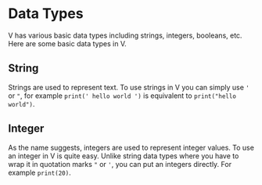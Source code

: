 # Data Types

V has various basic data types including strings, integers, booleans, etc. Here are some basic data types in V.

## String

Strings are used to represent text. To use strings in V you can simply use `'` or `"`, for example `print(' hello world ')` is equivalent to `print("hello world")`.

## Integer

As the name suggests, integers are used to represent integer values. To use an integer in V is quite easy. Unlike string data types where you have to wrap it in quotation marks `"` or `'`, you can put an integers directly. For example `print(20)`.

